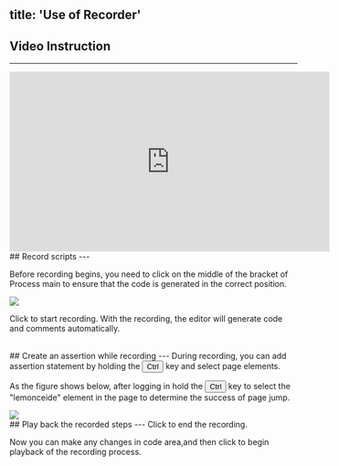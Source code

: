 title: 'Use of Recorder'
---
## Video Instruction
---
<iframe width="560" height="315" src="https://www.youtube.com/embed/O7dBDi_8RBo" frameborder="0" allowfullscreen></iframe>

<br/>
## Record scripts
---

Before recording begins, you need to click on the middle of the bracket of Process main to ensure that the code is generated in the correct position. 

<img class="guide-images" src="/images/guide/recorder-01.png">

Click <i class="fa fa-circle" style="color:red"></i> to start recording. With the recording, the editor will generate code and comments automatically.

<br/>
## Create an assertion while recording
---
During recording, you can add assertion statement by holding the <button>Ctrl</button> key and select page elements.

As the figure shows below, after logging in hold the <button>Ctrl</button> key to select the "lemonceide" element in the page to determine the success of page jump.

<img class="guide-images" src="/images/guide/recorder-02.png">

<br/>
## Play back the recorded steps
---
Click <i class="fa fa-stop-circle-o" style="color:red"></i> to end the recording. 

Now you can make any changes in code area,and then click <i class="fa fa-play"></i> to begin playback of the recording process.